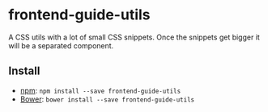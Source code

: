 # frontend-guide-utils
A CSS utils with a lot of small CSS snippets. Once the snippets get bigger it will be a separated component.

## Install

* [npm](http://npmjs.org/): `npm install --save frontend-guide-utils`
* [Bower](http://bower.io/): `bower install --save frontend-guide-utils`